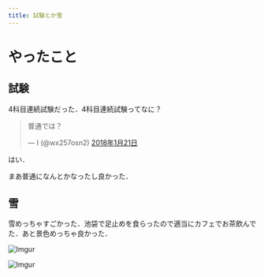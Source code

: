 ```yaml
---
title: 試験とか雪
---
```


# やったこと

## 試験

4科目連続試験だった．4科目連続試験ってなに？

<blockquote class="twitter-tweet" data-lang="ja"><p lang="ja" dir="ltr">普通では？</p>&mdash; I (@wx257osn2) <a href="https://twitter.com/wx257osn2/status/955108477927530496?ref_src=twsrc%5Etfw">2018年1月21日</a></blockquote> <script async src="https://platform.twitter.com/widgets.js" charset="utf-8"></script>

はい．

まあ普通になんとかなったし良かった．

## 雪

雪めっちゃすごかった．池袋で足止めを食らったので適当にカフェでお茶飲んでた．あと景色めっちゃ良かった．


![Imgur](https://i.imgur.com/D2I4Lay.jpg)

![Imgur](https://i.imgur.com/tWo0HVs.jpg)
